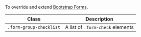 To override and extend [Bootstrap Forms](https://getbootstrap.com/docs/4.6/components/forms/).


| Class | Description
| - | - |
| `.form-group-checklist` | A list of `.form-check` elements

<script src="{{path '/assets/scripts/open-ext-links-in-new-window.js'}}" />
